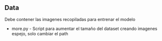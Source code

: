 
## Data

Debe contener las imagenes recopiladas para entrenar el modelo

* more.py - Script para aumentar el tamaño del dataset creando imagenes espejo, solo cambiar el path

